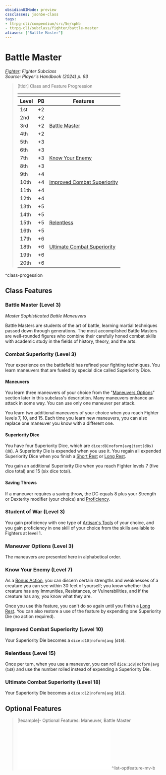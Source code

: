 ```yaml
---
obsidianUIMode: preview
cssclasses: json5e-class
tags:
- ttrpg-cli/compendium/src/5e/xphb
- ttrpg-cli/subclass/fighter/battle-master
aliases: ["Battle Master"]
---
```

# Battle Master
*[Fighter](fighter-xphb.md): Fighter Subclass*  
*Source: Player's Handbook (2024) p. 93*  

> [!tldr] Class and Feature Progression
> 
> <table class="class-progression">
> <thead>
> <tr><th colspan='3'></th></tr>
> <tr class="class-progression"><th class"level">Level</th><th class"pb">PB</th><th class"feature">Features</th></tr>
> </thead><tbody>
> <tr class="class-progression"><td class"level">1st</td><td class"pb">+2</td><td class"feature"></td></tr>
> <tr class="class-progression"><td class"level">2nd</td><td class"pb">+2</td><td class"feature"></td></tr>
> <tr class="class-progression"><td class"level">3rd</td><td class"pb">+2</td><td class"feature"><a href='#Battle%20Master%20(Level%203)'>Battle Master</a></td></tr>
> <tr class="class-progression"><td class"level">4th</td><td class"pb">+2</td><td class"feature"></td></tr>
> <tr class="class-progression"><td class"level">5th</td><td class"pb">+3</td><td class"feature"></td></tr>
> <tr class="class-progression"><td class"level">6th</td><td class"pb">+3</td><td class"feature"></td></tr>
> <tr class="class-progression"><td class"level">7th</td><td class"pb">+3</td><td class"feature"><a href='#Know%20Your%20Enemy%20(Level%207)'>Know Your Enemy</a></td></tr>
> <tr class="class-progression"><td class"level">8th</td><td class"pb">+3</td><td class"feature"></td></tr>
> <tr class="class-progression"><td class"level">9th</td><td class"pb">+4</td><td class"feature"></td></tr>
> <tr class="class-progression"><td class"level">10th</td><td class"pb">+4</td><td class"feature"><a href='#Improved%20Combat%20Superiority%20(Level%2010)'>Improved Combat Superiority</a></td></tr>
> <tr class="class-progression"><td class"level">11th</td><td class"pb">+4</td><td class"feature"></td></tr>
> <tr class="class-progression"><td class"level">12th</td><td class"pb">+4</td><td class"feature"></td></tr>
> <tr class="class-progression"><td class"level">13th</td><td class"pb">+5</td><td class"feature"></td></tr>
> <tr class="class-progression"><td class"level">14th</td><td class"pb">+5</td><td class"feature"></td></tr>
> <tr class="class-progression"><td class"level">15th</td><td class"pb">+5</td><td class"feature"><a href='#Relentless%20(Level%2015)'>Relentless</a></td></tr>
> <tr class="class-progression"><td class"level">16th</td><td class"pb">+5</td><td class"feature"></td></tr>
> <tr class="class-progression"><td class"level">17th</td><td class"pb">+6</td><td class"feature"></td></tr>
> <tr class="class-progression"><td class"level">18th</td><td class"pb">+6</td><td class"feature"><a href='#Ultimate%20Combat%20Superiority%20(Level%2018)'>Ultimate Combat Superiority</a></td></tr>
> <tr class="class-progression"><td class"level">19th</td><td class"pb">+6</td><td class"feature"></td></tr>
> <tr class="class-progression"><td class"level">20th</td><td class"pb">+6</td><td class"feature"></td></tr>
> </tbody></table>
^class-progession


## Class Features

### Battle Master (Level 3)

*Master Sophisticated Battle Maneuvers*

Battle Masters are students of the art of battle, learning martial techniques passed down through generations. The most accomplished Battle Masters are well-rounded figures who combine their carefully honed combat skills with academic study in the fields of history, theory, and the arts.

### Combat Superiority (Level 3)

Your experience on the battlefield has refined your fighting techniques. You learn maneuvers that are fueled by special dice called Superiority Dice.

#### Maneuvers

You learn three maneuvers of your choice from the "[Maneuvers Options](3-Compendium/lists/list-optfeaturetype-mv-b.md)" section later in this subclass's description. Many maneuvers enhance an attack in some way. You can use only one maneuver per attack.

You learn two additional maneuvers of your choice when you reach Fighter levels 7, 10, and 15. Each time you learn new maneuvers, you can also replace one maneuver you know with a different one.

#### Superiority Dice

You have four Superiority Dice, which are `dice:d8|noform|avg|text(d8s)` (`d8`). A Superiority Die is expended when you use it. You regain all expended Superiority Dice when you finish a [Short Rest](3-Compendium/rules/variant-rules/short-rest-xphb.md) or [Long Rest](3-Compendium/rules/variant-rules/long-rest-xphb.md).

You gain an additional Superiority Die when you reach Fighter levels 7 (five dice total) and 15 (six dice total).

#### Saving Throws

If a maneuver requires a saving throw, the DC equals 8 plus your Strength or Dexterity modifier (your choice) and [Proficiency](3-Compendium/rules/variant-rules/proficiency-xphb.md).

### Student of War (Level 3)

You gain proficiency with one type of [Artisan's Tools](3-Compendium/items/artisans-tools-xphb.md) of your choice, and you gain proficiency in one skill of your choice from the skills available to Fighters at level 1.

### Maneuver Options (Level 3)

The maneuvers are presented here in alphabetical order.

### Know Your Enemy (Level 7)

As a [Bonus Action](3-Compendium/rules/variant-rules/bonus-action-xphb.md), you can discern certain strengths and weaknesses of a creature you can see within 30 feet of yourself; you know whether that creature has any Immunities, Resistances, or Vulnerabilities, and if the creature has any, you know what they are.

Once you use this feature, you can't do so again until you finish a [Long Rest](3-Compendium/rules/variant-rules/long-rest-xphb.md). You can also restore a use of the feature by expending one Superiority Die (no action required).

### Improved Combat Superiority (Level 10)

Your Superiority Die becomes a `dice:d10|noform|avg` (`d10`).

### Relentless (Level 15)

Once per turn, when you use a maneuver, you can roll `dice:1d8|noform|avg` (`1d8`) and use the number rolled instead of expending a Superiority Die.

### Ultimate Combat Superiority (Level 18)

Your Superiority Die becomes a `dice:d12|noform|avg` (`d12`).

## Optional Features

> [!example]- Optional Features: Maneuver, Battle Master
> ![Maneuver, Battle Master](3-Compendium/lists/list-optfeaturetype-mv-b.md#Maneuver,%20Battle%20Master)
^list-optfeature-mv-b